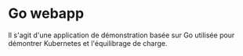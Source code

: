 # Go webapp

Il s'agit d'une application de démonstration basée sur Go utilisée pour démontrer Kubernetes et l'équilibrage de charge.
